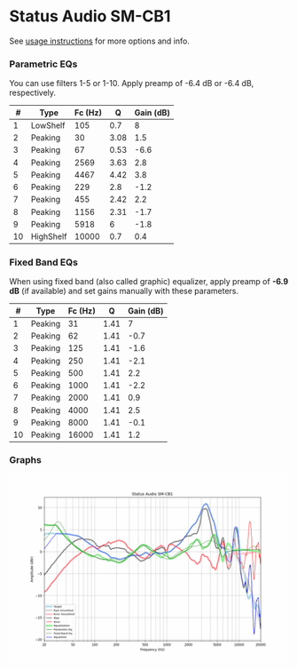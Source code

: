 # Status Audio SM-CB1
See [usage instructions](https://github.com/jaakkopasanen/AutoEq#usage) for more options and info.

### Parametric EQs
You can use filters 1-5 or 1-10. Apply preamp of -6.4 dB or -6.4 dB, respectively.

|   # | Type      |   Fc (Hz) |    Q |   Gain (dB) |
|-----|-----------|-----------|------|-------------|
|   1 | LowShelf  |       105 | 0.7  |         8   |
|   2 | Peaking   |        30 | 3.08 |         1.5 |
|   3 | Peaking   |        67 | 0.53 |        -6.6 |
|   4 | Peaking   |      2569 | 3.63 |         2.8 |
|   5 | Peaking   |      4467 | 4.42 |         3.8 |
|   6 | Peaking   |       229 | 2.8  |        -1.2 |
|   7 | Peaking   |       455 | 2.42 |         2.2 |
|   8 | Peaking   |      1156 | 2.31 |        -1.7 |
|   9 | Peaking   |      5918 | 6    |        -1.8 |
|  10 | HighShelf |     10000 | 0.7  |         0.4 |

### Fixed Band EQs
When using fixed band (also called graphic) equalizer, apply preamp of **-6.9 dB** (if available) and set gains manually with these parameters.

|   # | Type    |   Fc (Hz) |    Q |   Gain (dB) |
|-----|---------|-----------|------|-------------|
|   1 | Peaking |        31 | 1.41 |         7   |
|   2 | Peaking |        62 | 1.41 |        -0.7 |
|   3 | Peaking |       125 | 1.41 |        -1.6 |
|   4 | Peaking |       250 | 1.41 |        -2.1 |
|   5 | Peaking |       500 | 1.41 |         2.2 |
|   6 | Peaking |      1000 | 1.41 |        -2.2 |
|   7 | Peaking |      2000 | 1.41 |         0.9 |
|   8 | Peaking |      4000 | 1.41 |         2.5 |
|   9 | Peaking |      8000 | 1.41 |        -0.1 |
|  10 | Peaking |     16000 | 1.41 |         1.2 |

### Graphs
![](./Status%20Audio%20SM-CB1.png)
